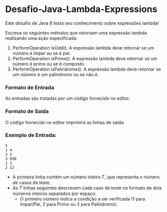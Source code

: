 # Desafio-Java-Lambda-Expressions

Este desafio de Java 8 testa seu conhecimento sobre expressões lambda!

Escreva os seguintes métodos que retornam uma expressão lambda realizando uma ação especificada:

1. PerformOperation isOdd(): A expressão lambda deve retornar se um número é ímpar ou se é par.
2. PerformOperation isPrime(): A expressão lambda deve retornar se um número é primo ou se é composto.
3. PerformOperation isPalindrome(): A expressão lambda deve retornar se um número é um palíndromo ou se não é.

### Formato de Entrada
As entradas são tratadas por um código fornecido no editor.

### Formato de Saída
O código fornecido no editor imprimirá as linhas de saída.

### Exemplo de Entrada:

```
5
1 4
2 5
3 898
1 3
2 12

```

- A primeira linha contém um número inteiro 𝑇, que representa o número de casos de teste.
- As 𝑇 linhas seguintes descrevem cada caso de teste no formato de dois números inteiros separados por espaço:
  * O primeiro número indica a condição a ser verificada (1 para Ímpar/Par, 2 para Primo ou 3 para Palíndromo).
